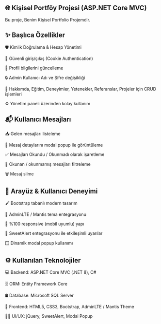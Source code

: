 🌐 Kişisel Portföy Projesi (ASP.NET Core MVC)
------------------------------------------------------------------------------ 
Bu proje, Benim Kişisel Portfolio Projemdir.


  ✨ Başlıca Özellikler
  ------------------------------------------------------------------------------
  
  🛡️ Kimlik Doğrulama & Hesap Yönetimi

  🔑 Güvenli giriş/çıkış (Cookie Authentication)

  👤 Profil bilgilerini güncelleme

  🔒 Admin Kullanıcı Adı ve Şifre değişikliği
  
  📄 Hakkımda, Eğitim, Deneyimler, Yetenekler, Referanslar, Projeler için CRUD işlemleri

  ⚙️ Yönetim paneli üzerinden kolay kullanım
  

📬 Kullanıcı Mesajları
------------------------------------------------------------------------------

  📥 Gelen mesajları listeleme

  🔎 Mesaj detaylarını modal popup ile görüntüleme

  ✅ Mesajları Okundu / Okunmadı olarak işaretleme

  🔄 Okunan / okunmamış mesajları filtreleme

  🗑️ Mesaj silme
  

🎨 Arayüz & Kullanıcı Deneyimi
------------------------------------------------------------------------------

  🖌️ Bootstrap tabanlı modern tasarım

  🧩 AdminLTE / Mantis tema entegrasyonu

  📱 %100 responsive (mobil uyumlu) yapı

  🎯 SweetAlert entegrasyonu ile etkileşimli uyarılar

  🪟 Dinamik modal popup kullanımı
  

⚙️ Kullanılan Teknolojiler
------------------------------------------------------------------------------ 

  💻 Backend: ASP.NET Core MVC (.NET 8), C#

  🗄️ ORM: Entity Framework Core

  🛢️ Database: Microsoft SQL Server

  🎨 Frontend: HTML5, CSS3, Bootstrap, AdminLTE / Mantis Theme

  🧑‍💻 UI/UX: jQuery, SweetAlert, Modal Popup

